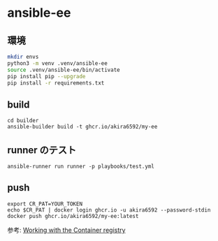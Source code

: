 # ansible-ee

## 環境
```sh
mkdir envs
python3 -m venv .venv/ansible-ee
source .venv/ansible-ee/bin/activate
pip install pip --upgrade
pip install -r requirements.txt 
```

## build
```
cd builder
ansible-builder build -t ghcr.io/akira6592/my-ee
```

## runner のテスト
```
ansible-runner run runner -p playbooks/test.yml
```

## push
```
export CR_PAT=YOUR_TOKEN
echo $CR_PAT | docker login ghcr.io -u akira6592 --password-stdin
docker push ghcr.io/akira6592/my-ee:latest
```

参考:
[Working with the Container registry](https://docs.github.com/en/packages/working-with-a-github-packages-registry/working-with-the-container-registry)
